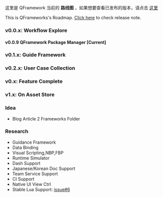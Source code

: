 
这里是 QFramework 当前的 **路线图** ，如果想要查看已发布的版本，请点击 [这里](https://github.com/liangxiegame/QFramework/releases)

This is QFrameworks's Roadmap.
[Click here](https://github.com/liangxiegame/QFramework/releases) to check release note.

### v0.0.x: Workflow Explore

#### v0.0.9 QFramework Package Manager [Current]

### v0.1.x: Guide Framework

### v0.2.x: User Case Collection

### v0.x: Feature Complete

### v1.x: On Asset Store

### Idea

* Blog Article 2 Frameworks Folder

### Research
* Guidance Framework
* Data Binding
* Visual Scripting,NBP,FBP
* Runtime Simulator 
* Dash Support
* Japanese/Korean Doc Support
* Team Service Support
* CI Support
* Native UI View Ctrl
* Stable Lua Support: [issue#6](https://github.com/liangxiegame/QFramework/issues/6)
